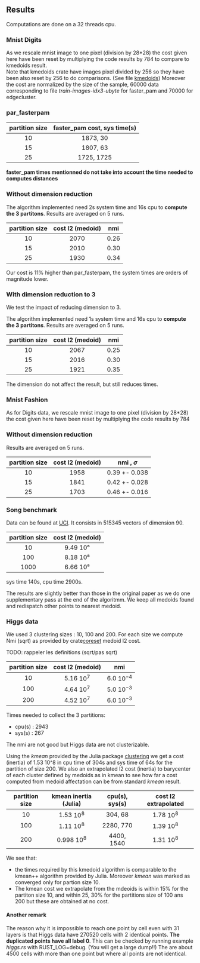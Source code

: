 ## Results

Computations are done on a 32 threads cpu.

### Mnist Digits

As we rescale mnist image to one pixel (division by 28*28) the cost given here have been reset by
multiplying the code results by 784 to compare to kmedoids result.  
Note that  kmedoids crate have images pixel divided by 256
so they have been also reset by 256 to do comparisons. (See file [kmedoids](https://github.com/kno10/rust-kmedoids/blob/main/examples/mnist-kmedoids.rs))
Moreover the cost are normalized by the size of the sample, 60000 data corresponding to file *train-images-idx3-ubyte* for faster_pam and 70000 for edgecluster.

### par_fasterpam

| partition size | faster_pam cost, sys time(s) |
| :------------: | :--------------------------: |
|       10       |           1873, 30           |
|       15       |           1807, 63           |
|       25       |          1725, 1725          |


**faster_pam times mentionned do not take into account the time needed to computes distances**

### Without dimension reduction


The algorithm implemented need 2s system time and 16s cpu to **compute the 3 partitons**.
Results are averaged on 5 runs.


| partition size | cost l2 (medoid) |  nmi  |
| :------------: | :--------------: | :---: |
|       10       |       2070       | 0.26  |
|       15       |       2010       | 0.30  |
|       25       |       1930       | 0.34  |

Our cost is 11% higher than par_fasterpam, the system times are orders of magnitude lower.

### With dimension reduction to 3

We test the impact of reducing dimension to 3.

The algorithm implemented need 1s system time and 16s cpu to **compute the 3 partitons**.
Results are averaged on 5 runs.

| partition size | cost l2 (medoid) |  nmi  |
| :------------: | :--------------: | :---: |
|       10       |       2067       | 0.25  |
|       15       |       2016       | 0.30  |
|       25       |       1921       | 0.35  |

The dimension do not affect the result, but still reduces times.

### Mnist Fashion

As for Digits data, we rescale mnist image to one pixel (division by 28*28) the cost given here have been reset by
multiplying the code results by 784

### Without dimension reduction

Results are averaged on 5 runs.

| partition size | cost l2 (medoid) | nmi , $\sigma$ |
| :------------: | :--------------: | :------------: |
|       10       |       1958       | 0.39 +- 0.038  |
|       15       |       1841       | 0.42 +- 0.028  |
|       25       |       1703       | 0.46 +- 0.016  |

### Song benchmark


Data can be found at [UCI](https://archive.ics.uci.edu/dataset/203/yearpredictionmsd).
It consists in 515345 vectors of dimension 90.

| partition size | cost l2 (medoid) |
| :------------: | :--------------: |
|       10       |     9.49 10⁸     |
|      100       |     8.18 10⁸     |
|      1000      |     6.66 10⁸     |

sys time 140s, cpu time 2900s.

The results are slightly better than those in the original paper as we do one supplementary pass at the end of the algoritmm.
We keep all medoids found and redispatch other points to nearest medoid.

### Higgs data

We used 3 clustering sizes : 10, 100 and 200.
For each size we compute Nmi (sqrt) as provided by  crate[coreset](https://crates.io/crates/coreset) medoid l2 cost.


TODO: rappeler les definitions (sqrt/pas sqrt)

| partition size | cost l2 (medoid) |      nmi      |
| :------------: | :--------------: | :-----------: |
|       10       |   5.16  $10^7$   | 6.0 $10^{-4}$ |
|      100       |   4.64  $10^7$   | 5.0 $10^{-3}$ |
|      200       |   4.52  $10^7$   | 6.0 $10^{-3}$ |

Times needed to collect the 3 partitions:
- cpu(s) : 2943
- sys(s) : 267
  
The nmi are not good but Higgs data are not clusterizable.

Using the *kmean* provided by the Julia package [clustering](https://juliastats.org/Clustering.jl/stable/algorithms.html) we get a cost (inertia) of 1.53 10^8 in  cpu time of 304s and sys time of 64s for the partition of size 200.
We also an extrapolated l2 cost (inertia) to barycenter of each cluster defined by medoids as in kmean to see how far a cost computed from medoid affectation can be from standard *kmean* result.

| partition size | kmean inertia (Julia) | cpu(s), sys(s) | cost l2 extrapolated |
| :------------: | :-------------------: | :------------: | :------------------: |
|       10       |     1.53 $10^{8}$     |    304, 68     |    1.78 $10^{8}$     |
|      100       |     1.11 $10^{8}$     |   2280, 770    |    1.39 $10^{8}$     |
|      200       |    0.998  $10^{8}$    |   4400, 1540   |    1.31 $10^{8}$     |

We see that: 
- the times required by this kmedoid algorithm is comparable to the kmean++ algorithm provided by Julia. Moreover *kmean* was marked as converged only for partion size 10.
- The kmean cost we extrapolate from the mdeoids is within 15% for the partiton size 10, and within 25, 30% for the partitions size of 100 ans 200 but these are obtained at no cost. 

#### Another remark

The reason why it is impossible to reach one point by cell even with 31 layers is that Higgs data have 270520 cells with 2 identical points.
**The duplicated points have all label 0**. This can be checked by running example *higgs.rs* with RUST_LOG=debug. (You will get
a large dump!!) The are about 4500 cells with more than one point but where all points are not identical.